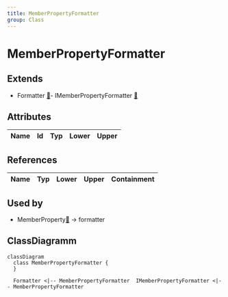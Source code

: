```yaml
---
title: MemberPropertyFormatter
group: Class
---
```


# MemberPropertyFormatter<a name="class-memberpropertyformatter"></a>


## Extends
- Formatter [🔗](./class-Formatter)- IMemberPropertyFormatter [🔗](./class-IMemberPropertyFormatter)
## Attributes

<table>
  <thead>
    <tr>
      <th>Name</th>
      <th>Id</th>
      <th>Typ</th>
      <th>Lower</th>
      <th>Upper</th>
    </tr>
  </thead>
  <tbody>
  </tbody>
</table>

## References

<table>
  <thead>
    <tr>
      <th>Name</th>
      <th>Typ</th>
      <th>Lower</th>
      <th>Upper</th>
      <th>Containment</th>
    </tr>
  </thead>
  <tbody>
  </tbody>
</table>



## Used by

- MemberProperty[🔗](./class-MemberProperty) → formatter

## ClassDiagramm

```mermaid
classDiagram
  class MemberPropertyFormatter {
  }

  Formatter <|-- MemberPropertyFormatter  IMemberPropertyFormatter <|-- MemberPropertyFormatter

```
